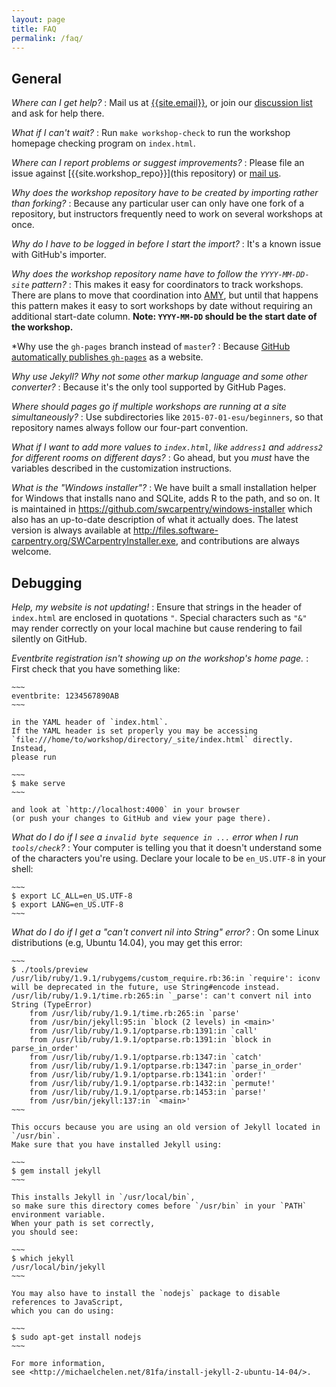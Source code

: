 ```yaml
---
layout: page
title: FAQ
permalink: /faq/
---
```


## General

*Where can I get help?*
:   Mail us at [{{site.email}}](mailto:{{site.email}}),
    or join our [discussion list]({{site.swc_site}}/join/)
    and ask for help there.

*What if I can't wait?*
:   Run `make workshop-check` to run the workshop homepage checking program on `index.html`.

*Where can I report problems or suggest improvements?*
:   Please file an issue against [{{site.workshop_repo}}](this repository)
    or [mail us](mailto:{{site.email}}).

*Why does the workshop repository have to be created by importing rather than forking?*
:   Because any particular user can only have one fork of a repository,
    but instructors frequently need to work on several workshops at once.

*Why do I have to be logged in before I start the import?*
:   It's a known issue with GitHub's importer.

*Why does the workshop repository name have to follow the `YYYY-MM-DD-site` pattern?*
:   This makes it easy for coordinators to track workshops.
    There are plans to move that coordination into [AMY][amy],
    but until that happens this pattern makes it easy to sort workshops
    by date without requiring an additional start-date column.
    **Note: `YYYY-MM-DD` should be the start date of the workshop.**

*Why use the `gh-pages` branch instead of `master`?
:   Because [GitHub automatically publishes `gh-pages`][github-pages] as a website.

*Why use Jekyll?  Why not some other markup language and some other converter?*
:   Because it's the only tool supported by GitHub Pages.

*Where should pages go if multiple workshops are running at a site simultaneously?*
:   Use subdirectories like `2015-07-01-esu/beginners`,
    so that repository names always follow our four-part convention.

*What if I want to add more values to `index.html`, like `address1` and `address2` for different rooms on different days?*
:   Go ahead,
    but you *must* have the variables described in the customization instructions.

*What is the "Windows installer"?*
:   We have built a small installation helper for Windows
    that installs nano and SQLite, adds R to the path, and so on.
    It is maintained in
    <https://github.com/swcarpentry/windows-installer>
    which also has an up-to-date description of what it actually does.
    The latest version is always available at
    <http://files.software-carpentry.org/SWCarpentryInstaller.exe>,
    and contributions are always welcome.

## Debugging

*Help, my website is not updating!*
:   Ensure that strings in the header of `index.html` are enclosed in quotations `"`.
    Special characters such as `"&"` may render correctly on your local machine
    but cause rendering to fail silently on GitHub.

*Eventbrite registration isn't showing up on the workshop's home page.*
:   First check that you have something like:

    ~~~
    eventbrite: 1234567890AB
    ~~~

    in the YAML header of `index.html`.
    If the YAML header is set properly you may be accessing
    `file:///home/to/workshop/directory/_site/index.html` directly.
    Instead,
    please run

    ~~~
    $ make serve
    ~~~

    and look at `http://localhost:4000` in your browser
    (or push your changes to GitHub and view your page there).

*What do I do if I see a `invalid byte sequence in ...` error when I run `tools/check`?*
:   Your computer is telling you that it doesn't understand some of the characters you're using.
    Declare your locale to be `en_US.UTF-8` in your shell:

    ~~~
    $ export LC_ALL=en_US.UTF-8
    $ export LANG=en_US.UTF-8
    ~~~

*What do I do if I get a "can't convert nil into String" error?*
:   On some Linux distributions (e.g, Ubuntu 14.04), you may get this error:

    ~~~
    $ ./tools/preview
    /usr/lib/ruby/1.9.1/rubygems/custom_require.rb:36:in `require': iconv will be deprecated in the future, use String#encode instead.
    /usr/lib/ruby/1.9.1/time.rb:265:in `_parse': can't convert nil into String (TypeError)
	    from /usr/lib/ruby/1.9.1/time.rb:265:in `parse'
	    from /usr/bin/jekyll:95:in `block (2 levels) in <main>'
	    from /usr/lib/ruby/1.9.1/optparse.rb:1391:in `call'
	    from /usr/lib/ruby/1.9.1/optparse.rb:1391:in `block in parse_in_order'
	    from /usr/lib/ruby/1.9.1/optparse.rb:1347:in `catch'
	    from /usr/lib/ruby/1.9.1/optparse.rb:1347:in `parse_in_order'
	    from /usr/lib/ruby/1.9.1/optparse.rb:1341:in `order!'
	    from /usr/lib/ruby/1.9.1/optparse.rb:1432:in `permute!'
	    from /usr/lib/ruby/1.9.1/optparse.rb:1453:in `parse!'
	    from /usr/bin/jekyll:137:in `<main>'
    ~~~

    This occurs because you are using an old version of Jekyll located in `/usr/bin`.
    Make sure that you have installed Jekyll using:

    ~~~
    $ gem install jekyll
    ~~~

    This installs Jekyll in `/usr/local/bin`,
    so make sure this directory comes before `/usr/bin` in your `PATH` environment variable.
    When your path is set correctly,
    you should see:

    ~~~
    $ which jekyll
    /usr/local/bin/jekyll
    ~~~

    You may also have to install the `nodejs` package to disable references to JavaScript,
    which you can do using:

    ~~~
    $ sudo apt-get install nodejs
    ~~~

    For more information,
    see <http://michaelchelen.net/81fa/install-jekyll-2-ubuntu-14-04/>.

[amy]: https://github.com/carpentries/amy
[github-pages]: https://help.github.com/articles/creating-project-pages-manually/
